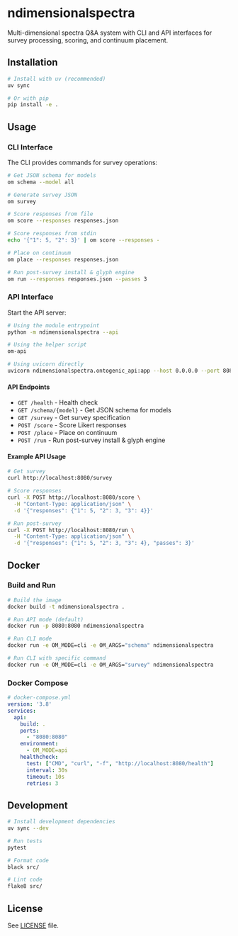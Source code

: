 # ndimensionalspectra

Multi-dimensional spectra Q&A system with CLI and API interfaces for survey processing, scoring, and continuum placement.

## Installation

```bash
# Install with uv (recommended)
uv sync

# Or with pip
pip install -e .
```

## Usage

### CLI Interface

The CLI provides commands for survey operations:

```bash
# Get JSON schema for models
om schema --model all

# Generate survey JSON
om survey

# Score responses from file
om score --responses responses.json

# Score responses from stdin
echo '{"1": 5, "2": 3}' | om score --responses -

# Place on continuum
om place --responses responses.json

# Run post-survey install & glyph engine
om run --responses responses.json --passes 3
```

### API Interface

Start the API server:

```bash
# Using the module entrypoint
python -m ndimensionalspectra --api

# Using the helper script
om-api

# Using uvicorn directly
uvicorn ndimensionalspectra.ontogenic_api:app --host 0.0.0.0 --port 8080
```

#### API Endpoints

- `GET /health` - Health check
- `GET /schema/{model}` - Get JSON schema for models
- `GET /survey` - Get survey specification
- `POST /score` - Score Likert responses
- `POST /place` - Place on continuum
- `POST /run` - Run post-survey install & glyph engine

#### Example API Usage

```bash
# Get survey
curl http://localhost:8080/survey

# Score responses
curl -X POST http://localhost:8080/score \
  -H "Content-Type: application/json" \
  -d '{"responses": {"1": 5, "2": 3, "3": 4}}'

# Run post-survey
curl -X POST http://localhost:8080/run \
  -H "Content-Type: application/json" \
  -d '{"responses": {"1": 5, "2": 3, "3": 4}, "passes": 3}'
```

## Docker

### Build and Run

```bash
# Build the image
docker build -t ndimensionalspectra .

# Run API mode (default)
docker run -p 8080:8080 ndimensionalspectra

# Run CLI mode
docker run -e OM_MODE=cli -e OM_ARGS="schema" ndimensionalspectra

# Run CLI with specific command
docker run -e OM_MODE=cli -e OM_ARGS="survey" ndimensionalspectra
```

### Docker Compose

```yaml
# docker-compose.yml
version: '3.8'
services:
  api:
    build: .
    ports:
      - "8080:8080"
    environment:
      - OM_MODE=api
    healthcheck:
      test: ["CMD", "curl", "-f", "http://localhost:8080/health"]
      interval: 30s
      timeout: 10s
      retries: 3
```

## Development

```bash
# Install development dependencies
uv sync --dev

# Run tests
pytest

# Format code
black src/

# Lint code
flake8 src/
```

## License

See [LICENSE](LICENSE) file.
